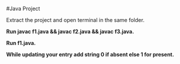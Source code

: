 #Java Project

Extract the project and open terminal in the same folder.

**Run javac f1.java && javac f2.java && javac f3.java.**

**Run f1.java.**

**While updating your entry add string 0 if absent else 1 for present.**
